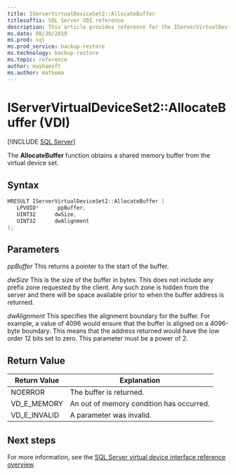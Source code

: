 ```yaml
---
title: IServerVirtualDeviceSet2::AllocateBuffer
titlesuffix: SQL Server VDI reference
description: This article provides reference for the IServerVirtualDeviceSet2::AllocateBuffer command.
ms.date: 08/30/2019
ms.prod: sql
ms.prod_service: backup-restore
ms.technology: backup-restore
ms.topic: reference
author: mashamsft
ms.author: mathoma
---
```


# IServerVirtualDeviceSet2::AllocateBuffer (VDI)

[!INCLUDE [SQL Server](../../../includes/applies-to-version/sqlserver.md)]

The **AllocateBuffer** function obtains a shared memory buffer from the virtual device set.

## Syntax

```c
HRESULT IServerVirtualDeviceSet2::AllocateBuffer (
   LPVOID*      ppBuffer,
   UINT32      dwSize,
   UINT32      dwAlignment
);
```

## Parameters

*ppBuffer*
This returns a pointer to the start of the buffer.

*dwSize*
This is the size of the buffer in bytes. This does not include any prefix zone requested by the client. Any such zone is hidden from the server and there will be space available prior to when the buffer address is returned.

*dwAlignment*
This specifies the alignment boundary for the buffer. For example, a value of 4096 would ensure that the buffer is aligned on a 4096-byte boundary. This means that the address returned would have the low order 12 bits set to zero. This parameter must be a power of 2.

## Return Value

|Return Value | Explanation |
|---|---|
| NOERROR | The buffer is returned. |
| VD_E_MEMORY | An out of memory condition has occurred. |
| VD_E_INVALID | A parameter was invalid. |

## Next steps

For more information, see the [SQL Server virtual device interface reference overview](reference-virtual-device-interface.md).